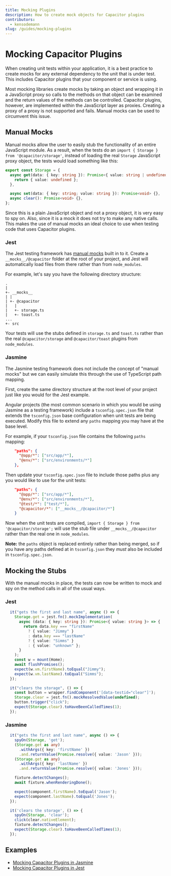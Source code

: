 ```yaml
---
title: Mocking Plugins
description: How to create mock objects for Capacitor plugins
contributors:
  - kensodemann
slug: /guides/mocking-plugins
---
```


# Mocking Capacitor Plugins

When creating unit tests within your application, it is a best practice to create mocks for any external dependency to the unit that is under test. This includes Capacitor plugins that your component or service is using.

Most mocking libraries create mocks by taking an object and wrapping it in a JavaScript proxy so calls to the methods on that object can be examined and the return values of the methods can be controlled. Capacitor plugins, however, are implemented within the JavaScript layer as proxies. Creating a proxy of a proxy is not supported and fails. Manual mocks can be used to circumvent this issue.

## Manual Mocks

Manual mocks allow the user to easily stub the functionality of an entire JavaScript module. As a result, when the tests do an `import { Storage } from '@capacitor/storage'`, instead of loading the real `Storage` JavaScript proxy object, the tests would load something like this:

```TypeScript
export const Storage = {
  async get(data: { key: string }): Promise<{ value: string | undefined }> {
    return { value: undefined };
  },

  async set(data: { key: string; value: string }): Promise<void> {},
  async clear(): Promise<void> {},
};
```

Since this is a plain JavaScript object and not a proxy object, it is very easy to spy on. Also, since it is a mock it does not try to make any native calls. This makes the use of manual mocks an ideal choice to use when testing code that uses Capacitor plugins.

### Jest

The Jest testing framework has <a href="https://jestjs.io/docs/v3/manual-mocks" _target="blank">manual mocks</a> built in to it. Create a `__mocks__/@capacitor` folder at the root of your project, and Jest will automatically load files from there rather than from `node_modules`.

For example, let's say you have the following directory structure:

```
.
|
+- __mocks__
| |
| +- @capacitor
|   |
|   +- storage.ts
|   +- toast.ts
...
+- src
```

Your tests will use the stubs defined in `storage.ts` and `toast.ts` rather than the real `@capacitor/storage` and `@capacitor/toast` plugins from `node_modules`.

### Jasmine

The Jasmine testing framework does not include the concept of "manual mocks" but we can easily simulate this through the use of TypeScript path mapping.

First, create the same directory structure at the root level of your project just like you would for the Jest example.

Angular projects (the most common scenario in which you would be using Jasmine as a testing framework) include a `tsconfig.spec.json` file that extends the `tsconfig.json` base configuration when unit tests are being executed. Modify this file to extend any `paths` mapping you may have at the base level.

For example, if your `tsconfig.json` file contains the following `paths` mapping:

```JSON
    "paths": {
      "@app/*": ["src/app/*"],
      "@env/*": ["src/environments/*"]
    },
```

Then update your `tsconfig.spec.json` file to include those paths plus any you would like to use for the unit tests:

```JSON
    "paths": {
      "@app/*": ["src/app/*"],
      "@env/*": ["src/environments/*"],
      "@test/*": ["test/*"],
      "@capacitor/*": ["__mocks__/@capacitor/*"]
    }
```

Now when the unit tests are compiled, `import { Storage } from '@capacitor/storage';` will use the stub file under `__mocks__/@capacitor` rather than the real one in `node_modules`.

**Note:** the `paths` object is replaced entirely rather than being merged, so if you have any paths defined at in `tsconfig.json` they _must_ also be included in `tsconfig.spec.json`.

## Mocking the Stubs

With the manual mocks in place, the tests can now be written to mock and spy on the method calls in all of the usual ways.

### Jest

```TypeScript
  it("gets the first and last name", async () => {
    Storage.get = jest.fn().mockImplementation(
      async (data: { key: string }): Promise<{ value: string }> => {
        return data.key === "firstName"
          ? { value: "Jimmy" }
          : data.key === "lastName"
          ? { value: "Simms" }
          : { value: "unknown" };
      }
    );
    const w = mount(Home);
    await flushPromises();
    expect(w.vm.firstName).toEqual("Jimmy");
    expect(w.vm.lastName).toEqual("Simms");
  });

  it("clears the storage", () => {
    const button = wrapper.findComponent('[data-testid="clear"]');
    Storage.clear = jest.fn().mockResolvedValue(undefined);
    button.trigger("click");
    expect(Storage.clear).toHaveBeenCalledTimes(1);
  });
```

### Jasmine

```TypeScript
  it("gets the first and last name", async () => {
    spyOn(Storage, 'get');
    (Storage.get as any)
      .withArgs({ key: 'firstName' })
      .and.returnValue(Promise.resolve({ value: 'Jason' }));
    (Storage.get as any)
      .withArgs({ key: 'lastName' })
      .and.returnValue(Promise.resolve({ value: 'Jones' }));

    fixture.detectChanges();
    await fixture.whenRenderingDone();

    expect(component.firstName).toEqual('Jason');
    expect(component.lastName).toEqual('Jones');
  });

  it('clears the storage', () => {
    spyOn(Storage, 'clear');
    click(clear.nativeElement);
    fixture.detectChanges();
    expect(Storage.clear).toHaveBeenCalledTimes(1);
  });
```

## Examples

- [Mocking Capacitor Plugins in Jasmine](https://github.com/ionic-team/cap-plugin-mock-jasmine)
- [Mocking Capacitor Plugins in Jest](https://github.com/ionic-team/cap-plugin-mock-jest)

